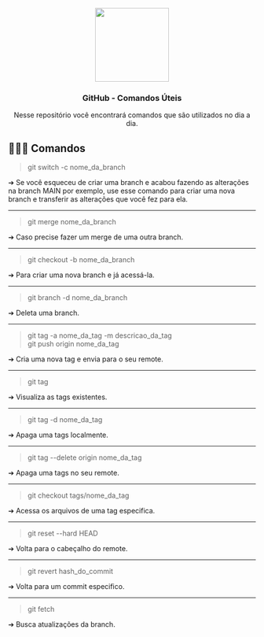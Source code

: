 <p align="center">
 
<img src="https://www.nicepng.com/png/full/52-520535_free-files-github-github-icon-png-white.png" width="150">
<h3 align="center">GitHub - Comandos Úteis</h3>

<p align="center">Nesse repositório você encontrará comandos que são utilizados no dia a dia.</p>
</p>

## 👨🏿‍💻 Comandos

> git switch -c nome_da_branch

 ➔ Se você esqueceu de criar uma branch e acabou fazendo as alterações na branch MAIN por exemplo, use esse comando para criar uma nova branch e transferir as alterações que você fez para ela.
<hr>

> git merge nome_da_branch

 ➔ Caso precise fazer um merge de uma outra branch.
 
<hr>

> git checkout -b nome_da_branch

 ➔ Para criar uma nova branch e já acessá-la.
 
<hr>

> git branch -d nome_da_branch

 ➔ Deleta uma branch.

<hr>

> git tag -a nome_da_tag -m descricao_da_tag <br>
> git push origin nome_da_tag

 ➔ Cria uma nova tag e envia para o seu remote.
 
<hr>

> git tag

 ➔ Visualiza as tags existentes.
 
<hr>

> git tag -d nome_da_tag

 ➔ Apaga uma tags localmente.
 
 <hr>
 
 > git tag --delete origin nome_da_tag

 ➔ Apaga uma tags no seu remote.
 
 <hr>
 
 > git checkout tags/nome_da_tag

 ➔ Acessa os arquivos de uma tag especifica.
 
<hr>
 
 > git reset --hard HEAD   

 ➔ Volta para o cabeçalho do remote.
 
<hr>
 
 > git revert hash_do_commit

 ➔ Volta para um commit especifico.
 
 <hr>
 
 > git fetch

 ➔ Busca atualizações da branch.
